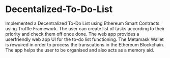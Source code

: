# Decentalized-To-Do-List
Implemented a Decentralized To-Do List using Ethereum Smart Contracts using Truffle Framework. The user can create list of tasks according to their priority and check them off once done. The web app provides a userfriendly web app UI for the to-do list functioning. The Metamask Wallet is rewuired in order to process the transcations in the Ethereum Blockchain. The app helps the user to be organised and also acts as a memory aid.